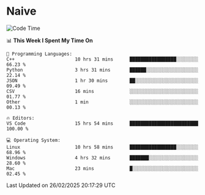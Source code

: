 # Naive
<!-- ## 日拱一卒，功不唐捐 -->
<!-- [![GitHub Streak](https://streak-stats.demolab.com/?user=XiaoXKKK)](https://git.io/streak-stats) -->
<!--START_SECTION:waka-->
![Code Time](http://img.shields.io/badge/Code%20Time-296%20hrs%2039%20mins-blue)

📊 **This Week I Spent My Time On** 

```text
💬 Programming Languages: 
C++                      10 hrs 31 mins      █████████████████░░░░░░░░   66.23 % 
Python                   3 hrs 31 mins       ██████░░░░░░░░░░░░░░░░░░░   22.14 % 
JSON                     1 hr 30 mins        ██░░░░░░░░░░░░░░░░░░░░░░░   09.49 % 
CSV                      16 mins             ░░░░░░░░░░░░░░░░░░░░░░░░░   01.77 % 
Other                    1 min               ░░░░░░░░░░░░░░░░░░░░░░░░░   00.13 % 

🔥 Editors: 
VS Code                  15 hrs 54 mins      █████████████████████████   100.00 % 

💻 Operating System: 
Linux                    10 hrs 58 mins      █████████████████░░░░░░░░   68.96 % 
Windows                  4 hrs 32 mins       ███████░░░░░░░░░░░░░░░░░░   28.60 % 
Mac                      23 mins             █░░░░░░░░░░░░░░░░░░░░░░░░   02.45 % 
```


 Last Updated on 26/02/2025 20:17:29 UTC
<!--END_SECTION:waka-->
